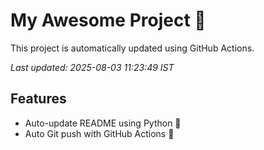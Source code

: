 # My Awesome Project 🚀

This project is automatically updated using GitHub Actions.

_Last updated: 2025-08-03 11:23:49 IST_

## Features
- Auto-update README using Python 🐍
- Auto Git push with GitHub Actions 🤖
